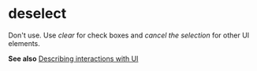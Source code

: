 # deselect

Don't use. Use *clear* for check boxes and *cancel the selection* for other UI elements. 

**See also** [Describing interactions with UI](/style-guide/procedures-instructions/describing-interactions-with-ui)
